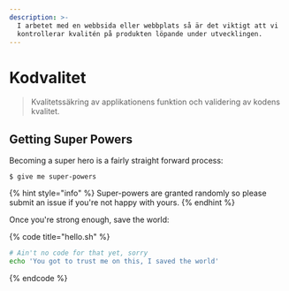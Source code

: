 ```yaml
---
description: >-
  I arbetet med en webbsida eller webbplats så är det viktigt att vi
  kontrollerar kvalitén på produkten löpande under utvecklingen.
---
```


# Kodvalitet

> Kvalitetssäkring av applikationens funktion och validering av kodens kvalitet.

## Getting Super Powers

Becoming a super hero is a fairly straight forward process:

```
$ give me super-powers
```

{% hint style="info" %}
 Super-powers are granted randomly so please submit an issue if you're not happy with yours.
{% endhint %}

Once you're strong enough, save the world:

{% code title="hello.sh" %}
```bash
# Ain't no code for that yet, sorry
echo 'You got to trust me on this, I saved the world'
```
{% endcode %}




